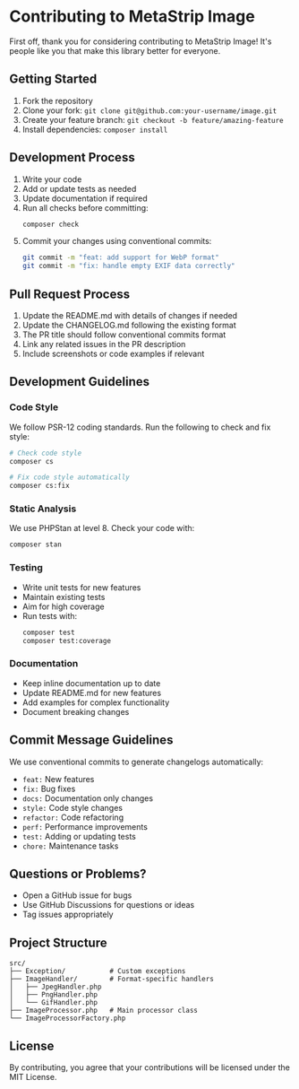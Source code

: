 # Contributing to MetaStrip Image

First off, thank you for considering contributing to MetaStrip Image! It's people like you that make this library better for everyone.

## Getting Started

1. Fork the repository
2. Clone your fork: `git clone git@github.com:your-username/image.git`
3. Create your feature branch: `git checkout -b feature/amazing-feature`
4. Install dependencies: `composer install`

## Development Process

1. Write your code
2. Add or update tests as needed
3. Update documentation if required
4. Run all checks before committing:
   ```bash
   composer check
   ```
5. Commit your changes using conventional commits:
   ```bash
   git commit -m "feat: add support for WebP format"
   git commit -m "fix: handle empty EXIF data correctly"
   ```

## Pull Request Process

1. Update the README.md with details of changes if needed
2. Update the CHANGELOG.md following the existing format
3. The PR title should follow conventional commits format
4. Link any related issues in the PR description
5. Include screenshots or code examples if relevant

## Development Guidelines

### Code Style

We follow PSR-12 coding standards. Run the following to check and fix style:

```bash
# Check code style
composer cs

# Fix code style automatically
composer cs:fix
```

### Static Analysis

We use PHPStan at level 8. Check your code with:

```bash
composer stan
```

### Testing

- Write unit tests for new features
- Maintain existing tests
- Aim for high coverage
- Run tests with:
  ```bash
  composer test
  composer test:coverage
  ```

### Documentation

- Keep inline documentation up to date
- Update README.md for new features
- Add examples for complex functionality
- Document breaking changes

## Commit Message Guidelines

We use conventional commits to generate changelogs automatically:

- `feat:` New features
- `fix:` Bug fixes
- `docs:` Documentation only changes
- `style:` Code style changes
- `refactor:` Code refactoring
- `perf:` Performance improvements
- `test:` Adding or updating tests
- `chore:` Maintenance tasks

## Questions or Problems?

- Open a GitHub issue for bugs
- Use GitHub Discussions for questions or ideas
- Tag issues appropriately

## Project Structure

```
src/
├── Exception/           # Custom exceptions
├── ImageHandler/        # Format-specific handlers
│   ├── JpegHandler.php
│   ├── PngHandler.php
│   └── GifHandler.php
├── ImageProcessor.php   # Main processor class
└── ImageProcessorFactory.php
```

## License

By contributing, you agree that your contributions will be licensed under the MIT License.
